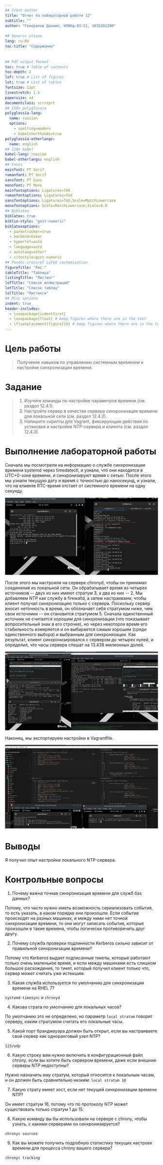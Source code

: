 ```yaml
---
## Front matter
title: "Отчет по лабораторной работе 12"
subtitle: ""
author: "Генералов Даниил, НПИбд-01-21, 1032202280"

## Generic otions
lang: ru-RU
toc-title: "Содержание"


## Pdf output format
toc: true # Table of contents
toc-depth: 2
lof: true # List of figures
lot: true # List of tables
fontsize: 12pt
linestretch: 1.5
papersize: a4
documentclass: scrreprt
## I18n polyglossia
polyglossia-lang:
  name: russian
  options:
	- spelling=modern
	- babelshorthands=true
polyglossia-otherlangs:
  name: english
## I18n babel
babel-lang: russian
babel-otherlangs: english
## Fonts
mainfont: PT Serif
romanfont: PT Serif
sansfont: PT Sans
monofont: PT Mono
mainfontoptions: Ligatures=TeX
romanfontoptions: Ligatures=TeX
sansfontoptions: Ligatures=TeX,Scale=MatchLowercase
monofontoptions: Scale=MatchLowercase,Scale=0.9
## Biblatex
biblatex: true
biblio-style: "gost-numeric"
biblatexoptions:
  - parentracker=true
  - backend=biber
  - hyperref=auto
  - language=auto
  - autolang=other*
  - citestyle=gost-numeric
## Pandoc-crossref LaTeX customization
figureTitle: "Рис."
tableTitle: "Таблица"
listingTitle: "Листинг"
lofTitle: "Список иллюстраций"
lotTitle: "Список таблиц"
lolTitle: "Листинги"
## Misc options
indent: true
header-includes:
  - \usepackage{indentfirst}
  - \usepackage{float} # keep figures where there are in the text
  - \floatplacement{figure}{H} # keep figures where there are in the text
---
```


# Цель работы

> Получение навыков по управлению системным временем и настройке синхронизации времени.

# Задание

> 1. Изучите команды по настройке параметров времени (см. раздел 12.4.1).
> 2. Настройте сервер в качестве сервера синхронизации времени для локальной сети (см. раздел 12.4.2).
> 3. Напишите скрипты для Vagrant, фиксирующие действия по установке и настройке NTP-сервера и клиента (см. раздел 12.4.3).

# Выполнение лабораторной работы

Сначала мы посмотрели на информацию о службе синхронизации времени systemd через timedatectl,
и узнали, что они находятся в UTC+0-зоне времени, и синхронизируют время с сетью.
После этого мы узнали текущую дату и время с точностью до наносекунд, и узнали, что на клиенте RTC-время отстает от системного времени на одну секунду.

![date](./1.png)

После этого мы настроили на сервере chronyd, чтобы он принимал соединения из локальной сети.
Он обрабатывает время из четырех источников -- двух из них имеют стратум 3, а два из них -- 2.
Мы добавляем NTP как службу в firewalld,
а затем настраиваем, чтобы клиент получал синхронизацию только с сервера.
Поскольку сервер вносит неточность в время, он обозначает себя стратумом ниже, чем свои источники -- он становится стратумом 5.
Сначала единственный источник не считается хорошим для синхронизации (что показывает вопросительный знак в его строчке),
но через некоторое время его стабильность измеряется и он выбирается самым хорошим (среди единственного выбора) и выбранным для синхронизации.
Как результат, клиент синхронизировался с сервером до четырех нулей,
и определил, что часы сервера спешат на 13.438 милионных долей.

![chronyd](./2.png)

Наконец, мы экспортируем настройки в Vagrantfile.

![vagrant](./3.png)

# Выводы

Я получил опыт настройки локального NTP-сервера.

# Контрольные вопросы

1. Почему важна точная синхронизация времени для служб баз данных?

Потому, что часто нужно иметь возможность сериализовать события, то есть указать, в каком порядке они произошли.
Если события происходят на разных машинах, и между ними нет точной синхронизации времени,
то они могут записать события, которые произошли в такие времена, чтобы логически противоречить друг другу.

2. Почему служба проверки подлинности Kerberos сильно зависит от правильной синхронизации времени?

Потому что Kerberos выдает подписанные тикеты, которые работают только очень маленькое время, и если между машинами есть слишком большое расхождение, то тикет, который получил клиент только что, сервер может считать уже истекшим.

3. Какая служба используется по умолчанию для синхронизации времени на RHEL 7?

`systemd-timesync` и `chronyd`

4. Какова страта по умолчанию для локальных часов?

По умолчанию это не определено, но параметр `local stratum` говорит серверу, каким стратумом считать его локальные часы.

5. Какой порт брандмауэра должен быть открыт, если вы настраиваете свой сервер как одноранговый узел NTP?

`123/udp`

6. Какую строку вам нужно включить в конфигурационный файл chrony, если вы хотите быть сервером времени, даже если внешние серверы NTP недоступны?

Нужно назначить ему стратум, который относится к локальным часам, и он должен быть сравнительно низким: `local stratum 10`

7. Какую страту имеет хост, если нет текущей синхронизации времени NTP?

Он имеет стратум 16, потому что по протоколу NTP может существовать только стратум 1 до 15.

8. Какую команду вы бы использовали на сервере с chrony, чтобы узнать, с какими серверами он синхронизируется?

`chronyc sources`

9. Как вы можете получить подробную статистику текущих настроек времени для процесса chrony вашего сервера?

`chronyc tracking`